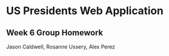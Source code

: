 # US Presidents Web Application

## Week 6 Group Homework

Jason Caldwell, Rosanne Ussery, Alex Perez